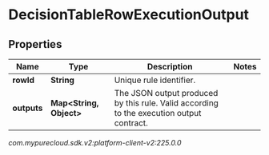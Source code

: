 # DecisionTableRowExecutionOutput


## Properties

| Name | Type | Description | Notes |
| ------------ | ------------- | ------------- | ------------- |
| **rowId** | **String** | Unique rule identifier. |  |
| **outputs** | **Map&lt;String, Object&gt;** | The JSON output produced by this rule. Valid according to the execution output contract. |  |




_com.mypurecloud.sdk.v2:platform-client-v2:225.0.0_

